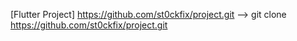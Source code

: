 [Flutter Project]
https://github.com/st0ckfix/project.git
 --> git clone https://github.com/st0ckfix/project.git
